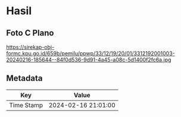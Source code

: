 # Hasil

## Foto C Plano

https://sirekap-obj-formc.kpu.go.id/659b/pemilu/ppwp/33/12/19/20/01/3312192001003-20240216-185644--84f0d536-9d91-4a45-a08c-5d1400f2fc6a.jpg


## Metadata

| Key        | Value               |
| ---------- | ------------------- |
| Time Stamp | 2024-02-16 21:01:00 |



